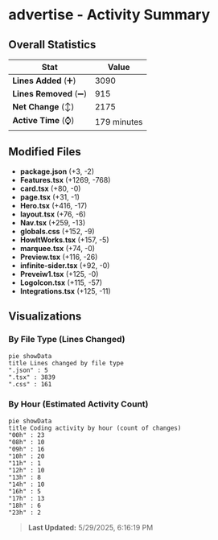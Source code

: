 # advertise - Activity Summary 

## Overall Statistics

| Stat                   | Value                                                             |
| ---------------------- | ----------------------------------------------------------------- |
| **Lines Added** (➕)   | 3090                                          |
| **Lines Removed** (➖) | 915                                        |
| **Net Change** (↕)    | 2175                |
| **Active Time** (⌚)   | 179 minutes |


## Modified Files
- **package.json** (+3, -2)
- **Features.tsx** (+1269, -768)
- **card.tsx** (+80, -0)
- **page.tsx** (+31, -1)
- **Hero.tsx** (+416, -17)
- **layout.tsx** (+76, -6)
- **Nav.tsx** (+259, -13)
- **globals.css** (+152, -9)
- **HowItWorks.tsx** (+157, -5)
- **marquee.tsx** (+74, -0)
- **Preview.tsx** (+116, -26)
- **infinite-sider.tsx** (+92, -0)
- **Preveiw1.tsx** (+125, -0)
- **LogoIcon.tsx** (+115, -57)
- **Integrations.tsx** (+125, -11)

## Visualizations

### By File Type (Lines Changed)

```mermaid
pie showData
title Lines changed by file type
".json" : 5
".tsx" : 3839
".css" : 161
```

### By Hour (Estimated Activity Count)

```mermaid
pie showData
title Coding activity by hour (count of changes)
"00h" : 23
"08h" : 10
"09h" : 16
"10h" : 20
"11h" : 1
"12h" : 10
"13h" : 8
"14h" : 10
"16h" : 5
"17h" : 13
"18h" : 6
"23h" : 2
```


> **Last Updated:** 5/29/2025, 6:16:19 PM